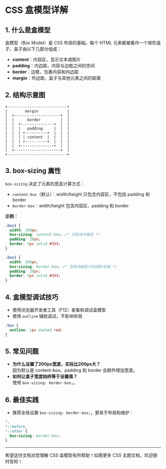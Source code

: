 # CSS 盒模型详解

## 1. 什么是盒模型

盒模型（Box Model）是 CSS 布局的基础。每个 HTML 元素都被看作一个矩形盒子，盒子由以下几部分组成：

- **content**：内容区，显示文本或图片
- **padding**：内边距，内容与边框之间的空间
- **border**：边框，包裹内容和内边距
- **margin**：外边距，盒子与其他元素之间的距离

## 2. 结构示意图

```
+---------------------------+
|        margin             |
|  +---------------------+  |
|  |      border         |  |
|  |  +---------------+  |  |
|  |  |   padding     |  |  |
|  |  | +----------+  |  |  |
|  |  | | content  |  |  |  |
|  |  | +----------+  |  |  |
|  |  +---------------+  |  |
|  +---------------------+  |
+---------------------------+
```

## 3. box-sizing 属性

`box-sizing` 决定了元素的宽高计算方式：

- `content-box`（默认）：width/height 只包含内容区，不包括 padding 和 border
- `border-box`：width/height 包含内容区、padding 和 border

**示例：**

```css
.box1 {
  width: 200px;
  box-sizing: content-box; /* 只包含内容区 */
  padding: 20px;
  border: 5px solid #333;
}

.box2 {
  width: 200px;
  box-sizing: border-box; /* 包含内容区+内边距+边框 */
  padding: 20px;
  border: 5px solid #333;
}
```

## 4. 盒模型调试技巧

- 使用浏览器开发者工具（F12）查看和调试盒模型
- 使用 `outline` 辅助调试，不影响布局

```css
.box {
  outline: 1px dashed red;
}
```

## 5. 常见问题

- **为什么设置了200px宽度，实际比200px大？**  
  因为默认是 content-box，padding 和 border 会额外增加宽度。
- **如何让盒子宽度始终等于设置值？**  
  使用 `box-sizing: border-box;`。

## 6. 最佳实践

- 推荐全局设置 `box-sizing: border-box;`，更易于布局和维护：

```css
*,
*::before,
*::after {
  box-sizing: border-box;
}
```

---

希望这份文档对您理解 CSS 盒模型有所帮助！如需更多 CSS 主题文档，欢迎随时告知！ 